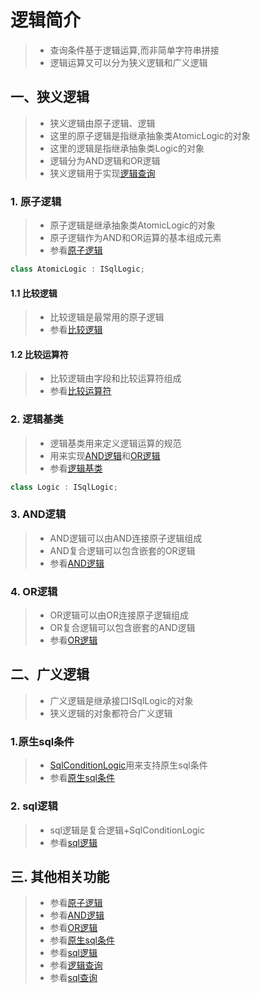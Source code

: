 # 逻辑简介
>* 查询条件基于逻辑运算,而非简单字符串拼接
>* 逻辑运算又可以分为狭义逻辑和广义逻辑

## 一、狭义逻辑
>* 狭义逻辑由原子逻辑、逻辑
>* 这里的原子逻辑是指继承抽象类AtomicLogic的对象
>* 这里的逻辑是指继承抽象类Logic的对象
>* 逻辑分为AND逻辑和OR逻辑
>* 狭义逻辑用于实现[逻辑查询](../query/index.md)

### 1. 原子逻辑
>* 原子逻辑是继承抽象类AtomicLogic的对象
>* 原子逻辑作为AND和OR运算的基本组成元素
>* 参看[原子逻辑](./atomic.md)
~~~csharp
class AtomicLogic : ISqlLogic;
~~~

#### 1.1 比较逻辑
>* 比较逻辑是最常用的原子逻辑
>* 参看[比较逻辑](./compare.md)

#### 1.2 比较运算符
>* 比较逻辑由字段和比较运算符组成
>* 参看[比较运算符](./symbol.md)

### 2. 逻辑基类
>* 逻辑基类用来定义逻辑运算的规范
>* 用来实现[AND逻辑](./and.md)和[OR逻辑](./or.md)
>* 参看[逻辑基类](./logic.md)
~~~csharp
class Logic : ISqlLogic;
~~~

### 3. AND逻辑
>* AND逻辑可以由AND连接原子逻辑组成
>* AND复合逻辑可以包含嵌套的OR逻辑
>* 参看[AND逻辑](./and.md)

### 4. OR逻辑
>* OR逻辑可以由OR连接原子逻辑组成
>* OR复合逻辑可以包含嵌套的AND逻辑
>* 参看[OR逻辑](./or.md)

## 二、广义逻辑
>* 广义逻辑是继承接口ISqlLogic的对象
>* 狭义逻辑的对象都符合广义逻辑

### 1.原生sql条件
>* [SqlConditionLogic](xref:ShadowSql.Logics.SqlConditionLogic)用来支持原生sql条件
>* 参看[原生sql条件](./condition.md)

### 2. sql逻辑
>* sql逻辑是复合逻辑+SqlConditionLogic
>* 参看[sql逻辑](./sqlquery.md)

## 三. 其他相关功能
>* 参看[原子逻辑](./atomic.md)
>* 参看[AND逻辑](./and.md)
>* 参看[OR逻辑](./or.md)
>* 参看[原生sql条件](./condition.md)
>* 参看[sql逻辑](./sqlquery.md)
>* 参看[逻辑查询](../query/index.md)
>* 参看[sql查询](../sqlquery/index.md)